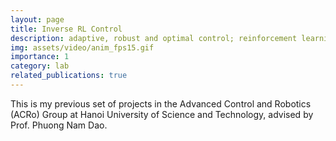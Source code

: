 ```yaml
---
layout: page
title: Inverse RL Control
description: adaptive, robust and optimal control; reinforcement learning
img: assets/video/anim_fps15.gif
importance: 1
category: lab
related_publications: true
---
```


This is my previous set of projects in the Advanced Control and Robotics (ACRo) Group at Hanoi University of Science and Technology, advised by Prof. Phuong Nam Dao. 
